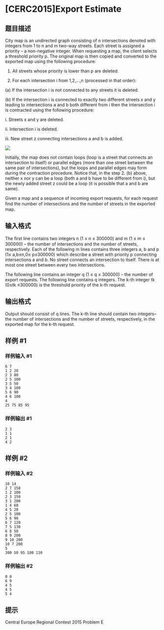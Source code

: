 # [CERC2015]Export Estimate

## 题目描述

City map is an undirected graph consisting of n intersections denoted with integers from 1 to n and m two-way streets. Each street is assigned a priority – a non-negative integer. When requesting a map, the client selects a threshold priority p. The original map is then copied and converted to the exported map using the following procedure:

1. All streets whose priority is lower than p are deleted. 

2. For each intersection i from 1,2,...,n (processed in that order): 

(a) If the intersection i is not connected to any streets it is deleted. 

(b) If the intersection i is connected to exactly two different streets x and y leading to intersections a and b both different from i then the intersection i is contracted using the following procedure: 

i. Streets x and y are deleted. 

ii. Intersection i is deleted. 

iii. New street z connecting intersections a and b is added.

![](https://cdn.luogu.com.cn/upload/pic/16236.png )

Initially, the map does not contain loops (loop is a street that connects an intersection to itself) or parallel edges (more than one street between the same pair of intersections), but the loops and parallel edges may form during the contraction procedure. Notice that, in the step 2. (b) above, neither x nor y can be a loop (both a and b have to be different from i), but the newly added street z could be a loop (it is possible that a and b are same). 

Given a map and a sequence of incoming export requests, for each request ﬁnd the number of intersections and the number of streets in the exported map.

## 输入格式

The ﬁrst line contains two integers n (1 ≤ n ≤ 300000) and m (1 ≤ m ≤ 300000) – the number of intersections and the number of streets, respectively. Each of the following m lines contains three integers a, b and p (1≤ a,b≤n,0≤ p≤300000) which describe a street with priority p connecting intersections a and b. No street connects an intersection to itself. There is at most one street between every two intersections. 

The following line contains an integer q (1 ≤ q ≤ 300000) – the number of export requests. The following line contains q integers. The k-th integer tk (0≤tk ≤300000) is the threshold priority of the k-th request.

## 输出格式

Output should consist of q lines. The k-th line should contain two integers–the number of intersections and the number of streets, respectively, in the exported map for the k-th request.

## 样例 #1

### 样例输入 #1
```
6 7 
1 2 20 
2 3 80 
2 5 100 
3 5 50 
3 4 100 
5 6 90 
4 6 100 
4 
25 75 85 95
```

### 样例输出 #1

```
2 3 
1 1 
2 1 
4 2
```

## 样例 #2

### 样例输入 #2
```
10 14 
2 7 150 
1 2 100 
2 3 150 
3 1 200 
1 4 60 
4 5 20 
2 5 100 
5 6 90 
6 7 120 
7 5 130 
6 8 50 
8 9 200 
9 10 200 
10 7 200 
5 
300 50 95 100 110
```

### 样例输出 #2

```
0 0 
6 9 
4 5 
4 5 
5 4
```

## 提示

Central Europe Regional Contest 2015 Problem E
